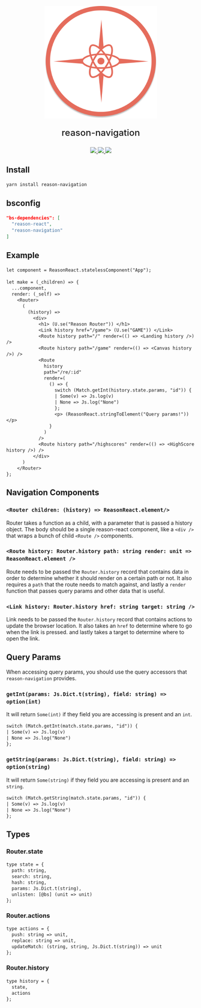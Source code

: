 <p align="center">
  <img width="300px" src="assets/reason-navigation.png" />
</p>
<p style="margin-top: 20px; font-size: 24px; font-weight: 500;" align="center">reason-navigation</p>
<p style="margin-top: 20px;" align="center">
  <a href="http://npm.im/reason-navigation">
    <img src="https://img.shields.io/npm/v/reason-navigation.svg?style=flat-square"/>
  </a>
  <a href="http://npm-stat.com/charts.html?package=reason-navigation">
    <img src="https://img.shields.io/npm/dm/reason-navigation.svg?style=flat-square"/>
  </a>
  <a href="http://opensource.org/licenses/MIT">
    <img src="https://img.shields.io/npm/l/reason-navigation.svg?style=flat-square" />
  </a>
</p>

## Install

```bash
yarn install reason-navigation
```

## bsconfig

```json
"bs-dependencies": [
  "reason-react",
  "reason-navigation"
]
```

## Example

```reason
let component = ReasonReact.statelessComponent("App");

let make = (_children) => {
  ...component,
  render: (_self) =>
    <Router>
      (
        (history) =>
          <div>
            <h1> (U.se("Reason Router")) </h1>
            <Link history href="/game"> (U.se("GAME")) </Link>
            <Route history path="/" render=(() => <Landing history />) />
            <Route history path="/game" render=(() => <Canvas history />) />
            <Route
              history
              path="/re/:id"
              render=(
                () => {
                  switch (Match.getInt(history.state.params, "id")) {
                  | Some(v) => Js.log(v)
                  | None => Js.log("None")
                  };
                  <p> (ReasonReact.stringToElement("Query params!")) </p>
                }
              )
            />
            <Route history path="/highscores" render=(() => <HighScore history />) />
          </div>
      )
    </Router>
};
```

## Navigation Components

### `<Router children: (history) => ReasonReact.element/>`

Router takes a function as a child, with a parameter that is passed a history
object. The body should be a single reason-react component, like a `<div />`
that wraps a bunch of child `<Route />` components.

### `<Route history: Router.history path: string render: unit => ReasonReact.element />`

Route needs to be passed the `Router.history` record that contains data in order
to determine whether it should render on a certain path or not. It also requires
a `path` that the route needs to match against, and lastly a `render` function
that passes query params and other data that is useful.

### `<Link history: Router.history href: string target: string />`

Link needs to be passed the `Router.history` record that contains actions to
update the browser location. It also takes an `href` to determine where to go
when the link is pressed. and lastly takes a target to determine where to open
the link.

## Query Params

When accessing query params, you should use the query accessors that
`reason-navigation` provides.

### `getInt(params: Js.Dict.t(string), field: string) => option(int)`

It will return `Some(int)` if they field you are accessing is present and an
`int`.

```reason
switch (Match.getInt(match.state.params, "id")) {
| Some(v) => Js.log(v)
| None => Js.log("None")
};
```

### `getString(params: Js.Dict.t(string), field: string) => option(string)`

It will return `Some(string)` if they field you are accessing is present and an
`string`.

```reason
switch (Match.getString(match.state.params, "id")) {
| Some(v) => Js.log(v)
| None => Js.log("None")
};
```

## Types

### Router.state

```reason
type state = {
  path: string,
  search: string,
  hash: string,
  params: Js.Dict.t(string),
  unlisten: [@bs] (unit => unit)
};
```

### Router.actions

```reason
type actions = {
  push: string => unit,
  replace: string => unit,
  updateMatch: (string, string, Js.Dict.t(string)) => unit
};
```

### Router.history

```reason
type history = {
  state,
  actions
};
```
